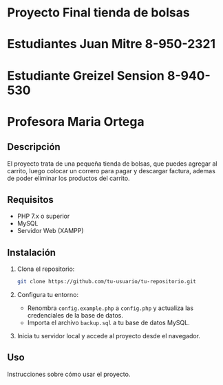 # Proyecto Final tienda de bolsas
# Estudiantes Juan Mitre 8-950-2321
# Estudiante Greizel Sension 8-940-530
# Profesora Maria Ortega

## Descripción

El proyecto trata de una pequeña tienda de bolsas, que puedes agregar al carrito, luego colocar un correro para pagar y descargar factura, ademas de poder eliminar los productos del carrito.

## Requisitos

- PHP 7.x o superior
- MySQL
- Servidor Web (XAMPP)

## Instalación

1. Clona el repositorio:
    ```sh
    git clone https://github.com/tu-usuario/tu-repositorio.git
    ```

2. Configura tu entorno:
    - Renombra `config.example.php` a `config.php` y actualiza las credenciales de la base de datos.
    - Importa el archivo `backup.sql` a tu base de datos MySQL.

3. Inicia tu servidor local y accede al proyecto desde el navegador.

## Uso

Instrucciones sobre cómo usar el proyecto.
